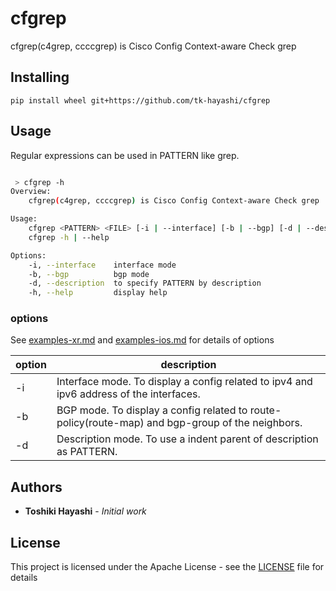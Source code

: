 # cfgrep

cfgrep(c4grep, ccccgrep) is Cisco Config Context-aware Check grep

## Installing

```
pip install wheel git+https://github.com/tk-hayashi/cfgrep
```

## Usage
Regular expressions can be used in PATTERN like grep.

```bash

 > cfgrep -h
Overview:
    cfgrep(c4grep, ccccgrep) is Cisco Config Context-aware Check grep

Usage:
    cfgrep <PATTERN> <FILE> [-i | --interface] [-b | --bgp] [-d | --description]
    cfgrep -h | --help

Options:
    -i, --interface    interface mode
    -b, --bgp          bgp mode
    -d, --description  to specify PATTERN by description
    -h, --help         display help
```

### options
See [examples-xr.md](examples-xr.md) and [examples-ios.md](examples-ios.md)  for details of options

|  option  |  description  |
| ---- | ---- |
|  -i  |  Interface mode. To display a config related to ipv4 and ipv6 address of the interfaces. |
|  -b  |  BGP mode. To display a config related to route-policy(route-map) and bgp-group of the neighbors. |
|  -d  |  Description mode. To use a indent parent of description as PATTERN. |

## Authors

* **Toshiki Hayashi** - *Initial work*

## License

This project is licensed under the Apache License - see the [LICENSE](LICENSE) file for details
